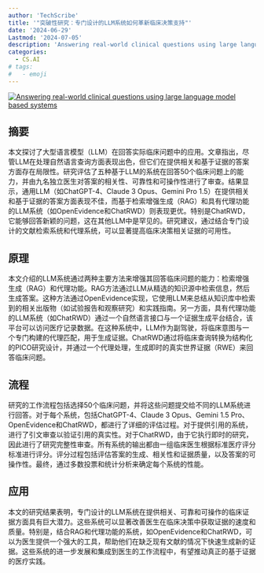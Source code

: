 ```yaml
---
author: 'TechScribe'
title: '"突破性研究：专门设计的LLM系统如何革新临床决策支持"'
date: '2024-06-29'
Lastmod: '2024-07-05'
description: 'Answering real-world clinical questions using large language model based systems'
categories:
  - CS.AI
# tags:
#   - emoji
---
```


[![Answering real-world clinical questions using large language model based systems](https://arxiv-research-1301205113.cos.ap-guangzhou.myqcloud.com/images/2407.00541v1.pdf_0.jpg)](https://arxiv.org/abs/2407.00541v1)

## 摘要

本文探讨了大型语言模型（LLM）在回答实际临床问题中的应用。文章指出，尽管LLM在处理自然语言查询方面表现出色，但它们在提供相关和基于证据的答案方面存在局限性。研究评估了五种基于LLM的系统在回答50个临床问题上的能力，并由九名独立医生对答案的相关性、可靠性和可操作性进行了审查。结果显示，通用LLM（如ChatGPT-4、Claude 3 Opus、Gemini Pro 1.5）在提供相关和基于证据的答案方面表现不佳，而基于检索增强生成（RAG）和具有代理功能的LLM系统（如OpenEvidence和ChatRWD）则表现更优。特别是ChatRWD，它能够回答新颖的问题，这在其他LLM中是罕见的。研究建议，通过结合专门设计的文献检索系统和代理系统，可以显著提高临床决策相关证据的可用性。<!--more-->

## 原理

本文介绍的LLM系统通过两种主要方法来增强其回答临床问题的能力：检索增强生成（RAG）和代理功能。RAG方法通过LLM从精选的知识源中检索信息，然后生成答案。这种方法通过OpenEvidence实现，它使用LLM来总结从知识库中检索到的相关出版物（如试验报告和观察研究）和实践指南。另一方面，具有代理功能的LLM系统（如ChatRWD）通过一个自然语言接口与一个证据生成平台结合，该平台可以访问医疗记录数据。在这种系统中，LLM作为副驾驶，将临床意图与一个专门构建的代理匹配，用于生成证据。ChatRWD通过将临床查询转换为结构化的PICO研究设计，并通过一个代理处理，生成即时的真实世界证据（RWE）来回答临床问题。

## 流程

研究的工作流程包括选择50个临床问题，并将这些问题提交给不同的LLM系统进行回答。对于每个系统，包括ChatGPT-4、Claude 3 Opus、Gemini 1.5 Pro、OpenEvidence和ChatRWD，都进行了详细的评估过程。对于提供引用的系统，进行了引文审查以验证引用的真实性。对于ChatRWD，由于它执行即时的研究，因此进行了研究完整性审查。所有系统的输出都由一组临床医生根据标准医疗评分标准进行评分。评分过程包括评估答案的生成、相关性和证据质量，以及答案的可操作性。最终，通过多数投票和统计分析来确定每个系统的性能。

## 应用

本文的研究结果表明，专门设计的LLM系统在提供相关、可靠和可操作的临床证据方面具有巨大潜力。这些系统可以显著改善医生在临床决策中获取证据的速度和质量。特别是，结合RAG和代理功能的系统，如OpenEvidence和ChatRWD，可以为医生提供一个强大的工具，帮助他们在缺乏现有文献的情况下快速生成新的证据。这些系统的进一步发展和集成到医生的工作流程中，有望推动真正的基于证据的医疗实践。